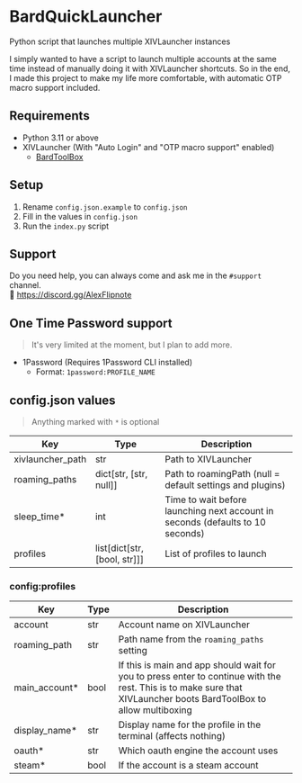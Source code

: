# BardQuickLauncher
Python script that launches multiple XIVLauncher instances

I simply wanted to have a script to launch multiple accounts at the same time instead of manually doing it with XIVLauncher shortcuts. So in the end, I made this project to make my life more comfortable, with automatic OTP macro support included.

## Requirements
- Python 3.11 or above
- XIVLauncher (With "Auto Login" and "OTP macro support" enabled)
  - [BardToolBox](https://github.com/BardToolbox/BardToolbox-Release)

## Setup
1. Rename `config.json.example` to `config.json`
2. Fill in the values in `config.json`
3. Run the `index.py` script

## Support
Do you need help, you can always come and ask me in the `#support` channel.
<br>🔗 https://discord.gg/AlexFlipnote

## One Time Password support
> It's very limited at the moment, but I plan to add more.
- 1Password (Requires 1Password CLI installed)
  - Format: `1password:PROFILE_NAME`

## config.json values
> Anything marked with `*` is optional

| Key | Type | Description |
| --- | --- | --- |
| xivlauncher_path | str | Path to XIVLauncher |
| roaming_paths | dict[str, [str, null]] | Path to roamingPath (null = default settings and plugins) |
| sleep_time* | int | Time to wait before launching next account in seconds (defaults to 10 seconds) |
| profiles | list[dict[str, [bool, str]]] | List of profiles to launch |

### config:profiles

| Key | Type | Description |
| --- | --- | --- |
| account | str | Account name on XIVLauncher |
| roaming_path | str | Path name from the `roaming_paths` setting |
| main_account* | bool | If this is main and app should wait for you to press enter to continue with the rest. This is to make sure that XIVLauncher boots BardToolBox to allow multiboxing |
| display_name* | str | Display name for the profile in the terminal (affects nothing) |
| oauth* | str | Which oauth engine the account uses |
| steam* | bool | If the account is a steam account |
